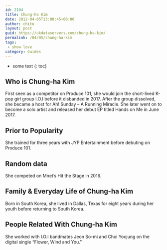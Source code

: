 ```yaml
---
id: 2104
title: Chung-ha Kim
date: 2012-04-05T13:00:45+00:00
author: chito
layout: post
guid: https://ukdataservers.com/chung-ha-kim/
permalink: /04/05/chung-ha-kim
tags:
 - show love
category: Guides
---
```


* some text
{: toc}


## Who is  Chung-ha Kim
                  
                  
                  
First seen as a competitor on Produce 101, she would join the short-lived K-pop girl group I.O.I before it disbanded in 2017. After the group dissolved, she became a host for Ah! Sunday &#8211; A Running Miracle. She later went on to become a solo artist and released her debut EP titled Hands on Me in June 2017. 
                  
                
                
                
## Prior to Popularity 
                  
                  
                  
She trained for three years with JYP Entertainment before debuting on Produce 101. 
                  
                
                
                
## Random data 
                  
                  
                  
She competed on Mnet&#8217;s Hit the Stage in 2016. 
                  
                
                
                
## Family & Everyday Life of Chung-ha Kim
                  
                  
                  
Born in South Korea, she lived in Dallas, Texas for eight years during her youth before returning to South Korea. 
                  
                
                
                
## People Related With  Chung-ha Kim
                  
                  
                  
She worked with I.O.I bandmates Jeon So-mi and Choi Yoojung on the digital single &#8220;Flower, Wind and You.&#8221; 
                  
                
              
            
          
          
          
    
    
  
